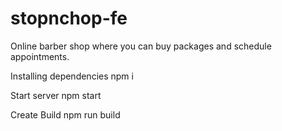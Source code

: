 # stopnchop-fe

Online barber shop where you can buy packages and schedule appointments.


Installing dependencies
npm i

Start server
npm start

Create Build
npm run build

